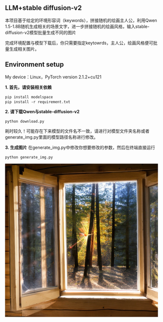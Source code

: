 ## **LLM+stable diffusion-v2**
本项目基于给定的环境形容词（keywords），拼接随机的绘画主人公，利用Qwen 1.5-1.8B随机生成相关的场景文字，进一步拼接随机的绘画风格，输入stable-diffusion-v2模型批量生成不同的图片

完成环境配置与模型下载后，你只需要指定keytowrds，主人公，绘画风格便可批量生成相关图片。

## **Environment setup**

My device：Linux，PyTorch version 2.1.2+cu121

**1. 首先，请安装相关依赖**
```shell
pip install modelspace
pip install -r requirement.txt
```
**2.  请下载Qwen与stable-diffusion-v2**
```shell
python download.py
```
耗时较久！可能存在下来模型的文件名不一致，请进行对模型文件夹名称或者generate_img.py里面的模型路径名称进行修改。

**3. 生成图片**
在generate_img.py中修改你想要修改的参数，然后在终端直接运行
```
python generate_img.py
```

![生成图片](./output/img_output/dog_3.png)
